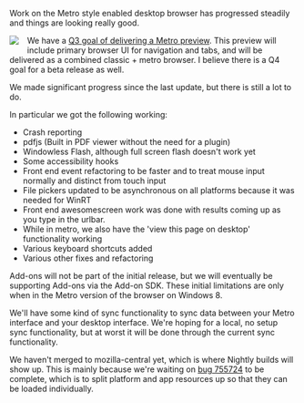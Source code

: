 Work on the Metro style enabled desktop browser has progressed steadily and things are looking really good.   


<img src="/static/img/blogpost_135/windows-8-logo-small.jpg" style="float:left; padding-right:15px; padding-bottom:2px;">


We have a [Q3 goal of delivering a Metro  preview][1].  This preview will include primary browser UI for navigation and tabs, and will be delivered as a combined classic + metro browser.  I believe there is a Q4 goal for a beta release as well.

We made significant progress since the last update, but there is still a lot to do.

In particular we got  the following working:

- Crash reporting
- pdfjs (Built in PDF viewer without the need for a plugin)
- Windowless Flash, although full screen flash doesn't work yet
- Some accessibility hooks
- Front end event refactoring to be faster and to treat mouse input normally and distinct from touch input
- File pickers updated to be asynchronous on all platforms because it was needed for WinRT
- Front end awesomescreen work was done with results coming up as you type in the urlbar.  
- While in metro, we also have the 'view this page on desktop' functionality working
- Various keyboard shortcuts added
- Various other fixes and refactoring

Add-ons will not be part of the initial release, but we will eventually be supporting Add-ons via the Add-on SDK.  These initial limitations are only when in the Metro version of the browser on Windows 8.

We'll have some kind of sync functionality to sync data between your Metro interface and your desktop interface.  We're hoping for a local, no setup sync functionality, but at worst it will be done through the current sync functionality.  

We haven't merged to mozilla-central yet, which is where Nightly builds will show up.  This is mainly because we're waiting on [bug 755724][2] to be complete, which is to split platform and app resources up so that they can be loaded individually.

[1]: https://wiki.mozilla.org/Firefox/Windows_8_Integration#Q3_Firefox_Goal
[2]: https://bugzilla.mozilla.org/show_bug.cgi?id=755724
